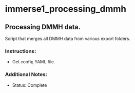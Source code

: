 # immerse1_processing_dmmh
## Processing DMMH data.

Script that merges all DMMH data from various export folders. 


### Instructions:
- Get config YAML file. 

### Additional Notes: 
- Status: Complete 